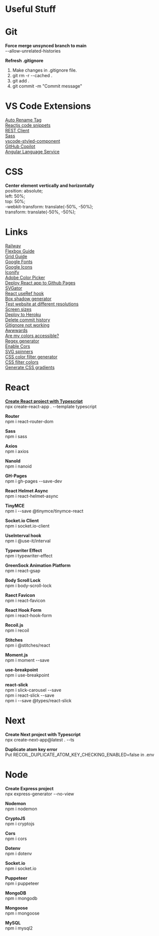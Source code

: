 # Useful Stuff



# Git

<b>Force merge unsynced branch to main</b>
<br/>
--allow-unrelated-histories

<b>Refresh .gitignore</b>
<br/>
1. Make changes in .gitignore file.
2. git rm -r --cached .
3. git add .
4. git commit -m "Commit message"



# VS Code Extensions

<a href="https://marketplace.visualstudio.com/items?itemName=formulahendry.auto-rename-tag">Auto Rename Tag</a>
<br/>
<a href="https://marketplace.visualstudio.com/items?itemName=xabikos.ReactSnippets">Reactjs code snippets</a>
<br/>
<a href="https://marketplace.visualstudio.com/items?itemName=humao.rest-client">REST Client</a>
<br/>
<a href="https://marketplace.visualstudio.com/items?itemName=Syler.sass-indented">Sass</a>
<br/>
<a href="https://marketplace.visualstudio.com/items?itemName=styled-components.vscode-styled-components">vscode-styled-component</a>
<br/>
<a href="https://marketplace.visualstudio.com/items?itemName=GitHub.copilot">GitHub Copilot</a>
<br/>
<a href="https://marketplace.visualstudio.com/items?itemName=Angular.ng-template">Angular Language Service</a>
<br/>



# CSS

<b>Center element vertically and horizontally</b>
<br/>
position: absolute;
<br/>
left: 50%;
<br/>
top: 50%;
<br/>
-webkit-transform: translate(-50%, -50%);
<br/>
transform: translate(-50%, -50%);
<br/>



# Links
<a href="https://railway.app/">Railway</a><br/>
<a href="https://css-tricks.com/snippets/css/a-guide-to-flexbox/">Flexbox Guide</a><br/>
<a href="https://css-tricks.com/snippets/css/complete-guide-grid/">Grid Guide</a><br/>
<a href="https://fonts.google.com/">Google Fonts</a><br/>
<a href="https://fonts.google.com/icons">Google Icons</a><br/>
<a href="https://iconify.design/">Iconify</a><br/>
<a href="https://color.adobe.com/sv/create/color-wheel">Adobe Color Picker</a><br/>
<a href="https://dev.to/yuribenjamin/how-to-deploy-react-app-in-github-pages-2a1f">Deploy React app to Github Pages</a><br/>
<a href="https://app.svgator.com/">SVGator</a><br/>
<a href="https://www.youtube.com/watch?v=yCS2m01bQ6w">React useRef hook</a><br/>
<a href="https://html-css-js.com/css/generator/box-shadow/">Box shadow generator</a><br/>
<a href="https://screenfly.org/">Test website at different resolutions</a><br/>
<a href="https://screensiz.es/">Screen sizes</a><br/>
<a href="https://devcenter.heroku.com/articles/git">Deploy to Heroku</a><br/>
<a href="https://stackoverflow.com/questions/13716658/how-to-delete-all-commit-history-in-github">Delete commit history</a><br/>
<a href="https://stackoverflow.com/questions/25436312/gitignore-not-working">Gitignore not working</a><br/>
<a href="https://www.awwwards.com/">Awwwards</a><br/>
<a href="https://www.aremycolorsaccessible.com/">Are my colors accessible?</a><br/>
<a href="https://regex-generator.olafneumann.org/">Regex generator</a><br/>
<a href="https://enable-cors.org/index.html">Enable Cors</a><br/>
<a href="https://github.com/n3r4zzurr0/svg-spinners">SVG spinners</a><br/>
<a href="https://angel-rs.github.io/css-color-filter-generator/">CSS color filter generator</a><br/>
<a href="https://codepen.io/sosuke/pen/Pjoqqp">CSS filter colors</a><br/>
<a href="https://cssgradient.io/">Generate CSS gradients</a><br/>



# React

<b><a href="https://www.npmjs.com/package/typescript">Create React project with Typescript</a></b>
<br/>
npx create-react-app . --template typescript
<br/>

<b>Router</b>
<br/>
npm i react-router-dom
<br/>

<b>Sass</b>
<br/>
npm i sass
<br/>

<b>Axios</b>
<br/>
npm i axios
<br/>

<b>NanoId</b>
<br/>
npm i nanoid
<br/>

<b>GH-Pages</b>
<br/>
npm i gh-pages --save-dev
<br/>

<b>React Helmet Async</b>
<br/>
npm i react-helmet-async
<br/>

<b>TinyMCE</b>
<br/>
npm i --save @tinymce/tinymce-react
<br/>

<b>Socket.io Client</b>
<br/>
npm i socket.io-client
<br/>

<b>UseInterval hook</b>
<br/>
npm i @use-it/interval
<br/>

<b>Typewriter Effect</b>
<br/>
npm i typewriter-effect
<br/>

<b>GreenSock Animation Platform </b>
<br/>
npm i react-gsap
<br/>

<b>Body Scroll Lock</b>
<br/>
npm i body-scroll-lock
<br/>

<b>Raect Favicon</b>
<br/>
npm i react-favicon
<br/>

<b>React Hook Form</b>
<br/>
npm i react-hook-form
<br/>

<b>Recoil.js</b>
<br/>
npm i recoil
<br/>

<b>Stitches</b>
<br/>
npm i @stitches/react
<br/>

<b>Moment.js</b>
<br/>
npm i moment --save
<br/>

<b>use-breakpoint</b>
<br/>
npm i use-breakpoint
<br/>

<b>react-slick</b>
<br/>
npm i slick-carousel --save
<br/>
npm i react-slick --save
<br/>
npm i --save @types/react-slick
<br/>


# Next

<b>Create Next project with Typescript</b>
<br/>
npx create-next-app@latest . --ts
<br/>

<b>Duplicate atom key error</b>
<br/>
Put RECOIL_DUPLICATE_ATOM_KEY_CHECKING_ENABLED=false in .env
<br/>



# Node

<b>Create Express project</b>
<br/>
npx express-generator --no-view
<br/>

<b>Nodemon</b>
<br/>
npm i nodemon
<br/>

<b>CryptoJS</b>
<br/>
npm i cryptojs
<br/>

<b>Cors</b>
<br/>
npm i cors
<br/>

<b>Dotenv</b>
<br/>
npm i dotenv
<br/>

<b>Socket.io</b>
<br/>
npm i socket.io
<br/>

<b>Puppeteer</b>
<br/>
npm i puppeteer
<br/>

<b>MongoDB</b>
<br/>
npm i mongodb
<br/>

<b>Mongoose</b>
<br/>
npm i mongoose
<br/>

<b>MySQL</b>
<br/>
npm i mysql2
<br/>
